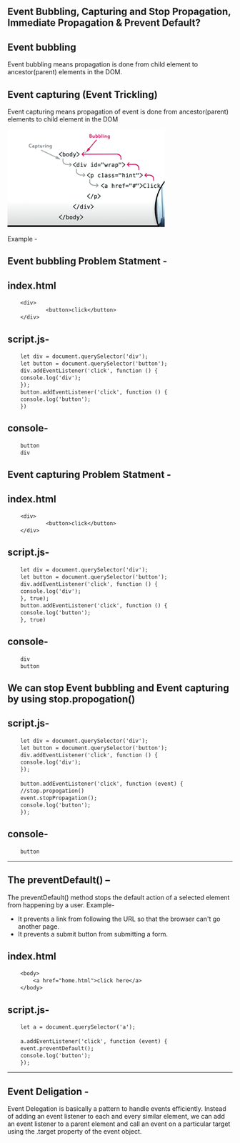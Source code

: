 Event Bubbling, Capturing and Stop Propagation, Immediate Propagation & Prevent Default?
------------------------------------------------------------------------------------------

Event bubbling
-----------------
Event bubbling means propagation is done from child element to ancestor(parent) elements in the DOM.

Event capturing (Event Trickling)
-----------------------------------
Event capturing means propagation of event is done from ancestor(parent) elements to child element in the DOM

![alt text](image.png)

Example - 

Event bubbling Problem Statment - 
-----------------------------------

index.html
----------
        <div>
                <button>click</button>
        </div>

script.js-
---------
        let div = document.querySelector('div');
        let button = document.querySelector('button');
        div.addEventListener('click', function () {
        console.log('div');
        });
        button.addEventListener('click', function () {
        console.log('button');
        })

console-
---------   
        button
        div


Event capturing Problem Statment -
---------------------------------

index.html
----------
        <div>
                <button>click</button>
        </div>

script.js-
---------
        let div = document.querySelector('div');
        let button = document.querySelector('button');
        div.addEventListener('click', function () {
        console.log('div');
        }, true);
        button.addEventListener('click', function () {
        console.log('button');
        }, true)

console-
---------           
        div
        button

We can stop Event bubbling and Event capturing by using stop.propogation()
---------------------------------------------------------------------------
script.js-
---------
        let div = document.querySelector('div');
        let button = document.querySelector('button');
        div.addEventListener('click', function () {
        console.log('div');
        });

        button.addEventListener('click', function (event) {
        //stop.propogation()
        event.stopPropagation();
        console.log('button');
        });

console-
---------           
        button

-------------------------------------------------------------------------------------------------

The preventDefault() –
----------------------
The preventDefault() method stops the default action of a selected element from happening by a user.
Example-
* It prevents a link from following the URL so that the browser can't go another page.
* It prevents a submit button from submitting a form.

index.html
----------
        <body>
            <a href="home.html">click here</a>
        </body>

script.js-
---------
        let a = document.querySelector('a');

        a.addEventListener('click', function (event) {
        event.preventDefault();
        console.log('button');
        });

-------------------------------------------------------------------------------------------------
Event Deligation -
-------------------
Event Delegation is basically a pattern to handle events efficiently. Instead of adding an event listener to each and every similar element, we can add an event listener to a parent element and call an event on a particular target using the .target property of the event object.



